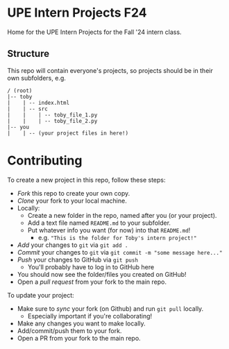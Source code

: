 # UPE Intern Projects F24

Home for the UPE Intern Projects for the Fall '24 intern class.

## Structure

This repo will contain everyone's projects, so projects should be in their own subfolders, e.g.

```
/ (root)
|-- toby
|    | -- index.html
|    | -- src
|    |    | -- toby_file_1.py
|    |    | -- toby_file_2.py
|-- you
|    | -- (your project files in here!)
```

# Contributing

To create a new project in this repo, follow these steps:
- *Fork* this repo to create your own copy.
- *Clone* your fork to your local machine.
- Locally:
  - Create a new folder in the repo, named after you (or your project).
  - Add a text file named `README.md` to your subfolder.
  - Put whatever info you want (for now) into that `README.md`!
    - e.g. `"This is the folder for Toby's intern project!"`
- *Add* your changes to `git` via `git add .`
- *Commit* your changes to `git` via `git commit -m "some message here..."`
- *Push* your changes to GitHub via `git push`
  - You'll probably have to log in to GitHub here
- You should now see the folder/files you created on GitHub!
- Open a *pull request* from your fork to the main repo.

To update your project:
- Make sure to *sync* your fork (on Github) and run `git pull` locally.
  - Especially important if you're collaborating!
- Make any changes you want to make locally.
- Add/commit/push them to your fork.
- Open a PR from your fork to the main repo.